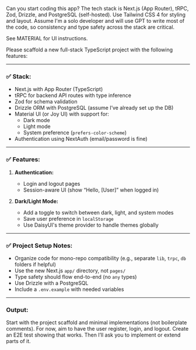 Can you start coding this app? The tech stack is Next.js (App Router), tRPC, Zod, Drizzle, and PostgreSQL (self-hosted). Use Tailwind CSS 4 for styling and layout. Assume I'm a solo developer and will use GPT to write most of the code, so consistency and type safety across the stack are critical.

See MATERIAL for UI instructions.

Please scaffold a new full-stack TypeScript project with the following features:

---

### ✅ Stack:
- Next.js with App Router (TypeScript)
- tRPC for backend API routes with type inference
- Zod for schema validation
- Drizzle ORM with PostgreSQL (assume I’ve already set up the DB)
- Material UI (or Joy UI) with support for:
  - Dark mode
  - Light mode
  - System preference (`prefers-color-scheme`)
- Authentication using NextAuth (email/password is fine)

---

### ✅ Features:
1. **Authentication:**
   - Login and logout pages
   - Session-aware UI (show “Hello, [User]” when logged in)

3. **Dark/Light Mode:**
   - Add a toggle to switch between dark, light, and system modes
   - Save user preference in `localStorage`
   - Use DaisyUI's theme provider to handle themes globally
---

### ✅ Project Setup Notes:
- Organize code for mono-repo compatibility (e.g., separate `lib`, `trpc`, `db` folders if helpful)
- Use the new Next.js `app/` directory, not `pages/`
- Type safety should flow end-to-end (no `any` types)
- Use Drizzle with a PostgreSQL
- Include a `.env.example` with needed variables

---

### Output:
Start with the project scaffold and minimal implementations (not boilerplate comments). For now, aim to have the user register, login, and logout. Create an E2E test showing that works. Then I’ll ask you to implement or extend parts of it.
